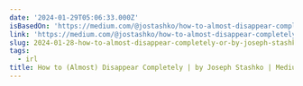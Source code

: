 ```yaml
---
date: '2024-01-29T05:06:33.000Z'
isBasedOn: 'https://medium.com/@jostashko/how-to-almost-disappear-completely-310935cda86c'
link: 'https://medium.com/@jostashko/how-to-almost-disappear-completely-310935cda86c'
slug: 2024-01-28-how-to-almost-disappear-completely-or-by-joseph-stashko-or-medium
tags:
  - irl
title: How to (Almost) Disappear Completely | by Joseph Stashko | Medium
---
```

 

